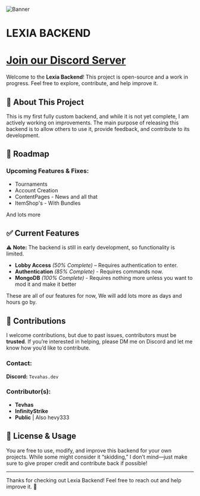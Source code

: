 ![Banner](https://i.imgur.com/fU5cDUq.png)
# LEXIA BACKEND
# [Join our Discord Server](https://discord.gg/2BjBcn9Fpd)

Welcome to the **Lexia Backend**! This project is open-source and a work in progress. Feel free to explore, contribute, and help improve it.

## 🚀 About This Project

This is my first fully custom backend, and while it is not yet complete, I am actively working on improvements. The main purpose of releasing this backend is to allow others to use it, provide feedback, and contribute to its development.

## 📌 Roadmap

### Upcoming Features & Fixes:

- Tournaments
- Account Creation
- ContentPages - News and all that
- ItemShop's - With Bundles

And lots more

## ✅ Current Features

⚠ **Note:** The backend is still in early development, so functionality is limited.

- **Lobby Access** *(50% Complete)* – Requires authentication to enter.
- **Authentication** *(85% Complete)* - Requires commands now.
- **MongoDB** *(100% Complete)* - Requires nothing more unless you want to mod it and make it better

These are all of our features for now, We will add lots more as days and hours go by.

## 🤝 Contributions

I welcome contributions, but due to past issues, contributors must be **trusted**. If you’re interested in helping, please DM me on Discord and let me know how you’d like to contribute.

### Contact:

**Discord:** `Tevahas.dev`

### Contributor(s):

- **Tevhas**
- **InfinityStrike**
- **Public** | Also hevy333

## 📜 License & Usage

You are free to use, modify, and improve this backend for your own projects. While some might consider it “skidding,” I don’t mind—just make sure to give proper credit and contribute back if possible!

---

Thanks for checking out Lexia Backend! Feel free to reach out and help improve it. 🙌


